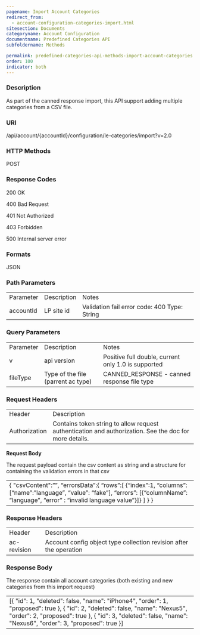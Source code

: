 ```yaml
---
pagename: Import Account Categories
redirect_from:
  - account-configuration-categories-import.html
sitesection: Documents
categoryname: Account Configuration
documentname: Predefined Categories API
subfoldername: Methods

permalink: predefined-categories-api-methods-import-account-categories.html
order: 100
indicator: both
---
```


### Description

As part of the canned response import, this API support adding multiple categories from a CSV file.

### URI

/api/account/{accountId}/configuration/le-categories/import?v=2.0

### HTTP Methods

POST

### Response Codes

200 OK

400 Bad Request

401 Not Authorized

403 Forbidden

500 Internal server error

### Formats

JSON

### Path Parameters

<table>
  <tr>
    <td>Parameter</td>
    <td>Description</td>
    <td>Notes</td>
  </tr>
  <tr>
    <td>accountId</td>
    <td>LP site id</td>
    <td>Validation fail error code: 400
Type: String </td>
  </tr>
</table>


### Query Parameters

<table>
  <tr>
    <td>Parameter</td>
    <td>Description</td>
    <td>Notes</td>
  </tr>
  <tr>
    <td>v</td>
    <td>api version</td>
    <td>Positive full double, current only 1.0 is supported</td>
  </tr>
  <tr>
    <td>fileType</td>
    <td>Type of the file (parrent ac type)</td>
    <td>CANNED_RESPONSE - canned response file type</td>
  </tr>
</table>


### Request Headers

<table>
  <tr>
    <td>Header</td>
    <td>Description</td>
  </tr>
  <tr>
    <td>Authorization</td>
    <td>Contains token string to allow request authentication and authorization. See the doc for more details.</td>
  </tr>
</table>


**Request Body**

The request payload contain the csv content as string and a structure for containing the validation errors in that csv

<table>
  <tr>
    <td>{
   "csvContent":””,
   “errorsData”:{
                           “rows”:[
                                          {“index”:1, “columns”:[“name”:”language”, “value”: “fake”], “errors”: [{“columnName”: “language”, “error” : “invalid language value”}]}
                                      ]
                        }
}</td>
  </tr>
</table>


### Response Headers

<table>
  <tr>
    <td>Header</td>
    <td>Description</td>
  </tr>
  <tr>
    <td>ac-revision</td>
    <td>Account config object type collection revision after the operation</td>
  </tr>
</table>


### Response Body

The response contain all account categories (both existing and new categories from this import request)

<table>
  <tr>
    <td>[{
  "id": 1,
  "deleted": false,
  "name": "iPhone4",
  "order": 1,
  "proposed": true
}, {
  "id": 2,
  "deleted": false,
  "name": "Nexus5",
  "order": 2,
  "proposed": true
}, {
  "id": 3,
  "deleted": false,
  "name": "Nexus6",
  "order": 3,
  "proposed": true
}]</td>
  </tr>
</table>
